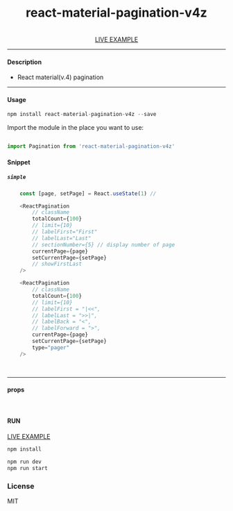 <div align="center">
    <h1>react-material-pagination-v4z</h1>
    <br />
    <a href="https://codesandbox.io/s/wrqy50">LIVE EXAMPLE</a>
</div>

---

#### Description

+ React material(v.4) pagination

---

#### Usage
```js
npm install react-material-pagination-v4z --save
```

Import the module in the place you want to use:
```js

import Pagination from 'react-material-pagination-v4z'
```

#### Snippet

##### `simple`

```js
    const [page, setPage] = React.useState(1) //

    <ReactPagination
        // className
        totalCount={100}
        // limit={10}
        // labelFirst="First"
        // labelLast="Last"
        // sectionNumber={5} // display number of page
        currentPage={page}
        setCurrentPage={setPage}
        // showFirstLast
    />

    <ReactPagination
        // className
        totalCount={100}
        // limit={10}
        // labelFirst = "|<<",
        // labelLast = ">>|",
        // labelBack = "<",
        // labelForward = ">",
        currentPage={page}
        setCurrentPage={setPage}
        type="pager"
    />

```

<br />


---

#### props


<br />

#### RUN

<a href="https://codesandbox.io/s/wrqy50">LIVE EXAMPLE</a>

```js
npm install
```
```js
npm run dev
npm run start
```

### License

MIT
